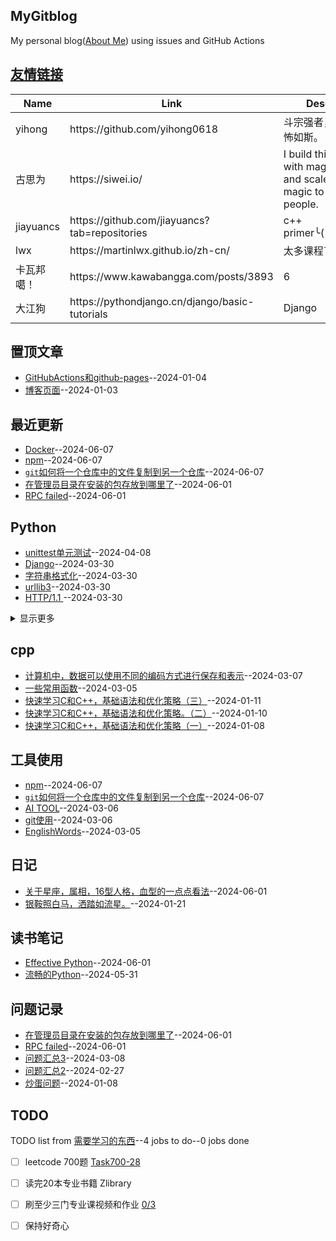 ## MyGitblog
My personal blog([About Me](https://github.com/dululu/Blogs/issues/54)) using issues and GitHub Actions

## [友情链接](https://github.com/dululu/notes/issues/7)
<table>
<thead>
<tr>
<th>Name</th>
<th>Link</th>
<th>Desc</th>
</tr>
</thead>
<tbody>
<tr>
<td>yihong</td>
<td>https://github.com/yihong0618</td>
<td>斗宗强者，恐怖如斯。</td>
</tr>
<tr>
<td>古思为</td>
<td>https://siwei.io/</td>
<td>I build things with magic and scale the magic to help people.</td>
</tr>
<tr>
<td>jiayuancs</td>
<td>https://github.com/jiayuancs?tab=repositories</td>
<td>c++ primer╰(<em>°▽°</em>)╯</td>
</tr>
<tr>
<td>lwx</td>
<td>https://martinlwx.github.io/zh-cn/</td>
<td>太多课程了</td>
</tr>
<tr>
<td>卡瓦邦噶！</td>
<td>https://www.kawabangga.com/posts/3893</td>
<td>6</td>
</tr>
<tr>
<td>大江狗</td>
<td>https://pythondjango.cn/django/basic-tutorials</td>
<td>Django</td>
</tr>
</tbody>
</table>

## 置顶文章
- [GitHubActions和github-pages](https://github.com/dululu/GitNote/issues/2)--2024-01-04
- [博客页面](https://github.com/dululu/GitNote/issues/1)--2024-01-03
## 最近更新
- [Docker](https://github.com/dululu/GitNote/issues/62)--2024-06-07
- [npm](https://github.com/dululu/GitNote/issues/61)--2024-06-07
- [`git`如何将一个仓库中的文件复制到另一个仓库](https://github.com/dululu/GitNote/issues/60)--2024-06-07
- [在管理员目录在安装的包存放到哪里了](https://github.com/dululu/GitNote/issues/59)--2024-06-01
- [RPC failed](https://github.com/dululu/GitNote/issues/58)--2024-06-01
## Python
- [unittest单元测试](https://github.com/dululu/GitNote/issues/43)--2024-04-08
- [Django](https://github.com/dululu/GitNote/issues/41)--2024-03-30
- [字符串格式化](https://github.com/dululu/GitNote/issues/39)--2024-03-30
- [ urllib3](https://github.com/dululu/GitNote/issues/38)--2024-03-30
- [ HTTP/1.1 ](https://github.com/dululu/GitNote/issues/37)--2024-03-30
<details><summary>显示更多</summary>

- [Requests HTTP for Humans](https://github.com/dululu/GitNote/issues/36)--2024-03-30
- [Status Codes¶](https://github.com/dululu/GitNote/issues/34)--2024-03-08
</details>

## cpp
- [ 计算机中，数据可以使用不同的编码方式进行保存和表示](https://github.com/dululu/GitNote/issues/32)--2024-03-07
- [一些常用函数](https://github.com/dululu/GitNote/issues/29)--2024-03-05
- [快速学习C和C++，基础语法和优化策略（三）](https://github.com/dululu/GitNote/issues/18)--2024-01-11
- [快速学习C和C++，基础语法和优化策略。（二）](https://github.com/dululu/GitNote/issues/17)--2024-01-10
- [快速学习C和C++，基础语法和优化策略（一）](https://github.com/dululu/GitNote/issues/15)--2024-01-08
## 工具使用
- [npm](https://github.com/dululu/GitNote/issues/61)--2024-06-07
- [`git`如何将一个仓库中的文件复制到另一个仓库](https://github.com/dululu/GitNote/issues/60)--2024-06-07
- [AI TOOL](https://github.com/dululu/GitNote/issues/31)--2024-03-06
- [git使用](https://github.com/dululu/GitNote/issues/30)--2024-03-06
- [EnglishWords](https://github.com/dululu/GitNote/issues/28)--2024-03-05
## 日记
- [关于星座，属相，16型人格，血型的一点点看法](https://github.com/dululu/GitNote/issues/55)--2024-06-01
- [银鞍照白马，洒踏如流星。](https://github.com/dululu/GitNote/issues/22)--2024-01-21
## 读书笔记
- [Effective Python](https://github.com/dululu/GitNote/issues/56)--2024-06-01
- [流畅的Python](https://github.com/dululu/GitNote/issues/53)--2024-05-31
## 问题记录
- [在管理员目录在安装的包存放到哪里了](https://github.com/dululu/GitNote/issues/59)--2024-06-01
- [RPC failed](https://github.com/dululu/GitNote/issues/58)--2024-06-01
- [问题汇总3](https://github.com/dululu/GitNote/issues/33)--2024-03-08
- [问题汇总2](https://github.com/dululu/GitNote/issues/26)--2024-02-27
- [炒蛋问题](https://github.com/dululu/GitNote/issues/16)--2024-01-08
## TODO
TODO list from [需要学习的东西](https://github.com/dululu/GitNote/issues/9)--4 jobs to do--0 jobs done
- [ ] leetcode 700题 [Task700-28](https://leetcode.cn/u/dululu-5/)
- [ ] 读完20本专业书籍 Zlibrary
- [ ] 刷至少三门专业课视频和作业 [0/3](https://github.com/dululu/Lesson)
- [ ] 保持好奇心

